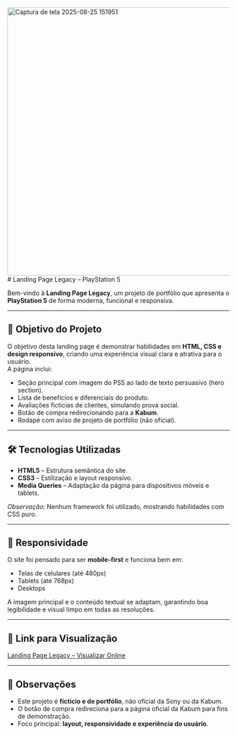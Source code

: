 <img width="1341" height="608" alt="Captura de tela 2025-08-25 151951" src="https://github.com/user-attachments/assets/37e31a91-d735-41dc-a71c-40a50263d99c" />
# Landing Page Legacy – PlayStation 5

Bem-vindo à **Landing Page Legacy**, um projeto de portfólio que apresenta o **PlayStation 5** de forma moderna, funcional e responsiva.  

---

## 🎯 Objetivo do Projeto

O objetivo desta landing page é demonstrar habilidades em **HTML, CSS e design responsivo**, criando uma experiência visual clara e atrativa para o usuário.  
A página inclui:  

- Seção principal com imagem do PS5 ao lado de texto persuasivo (hero section).  
- Lista de benefícios e diferenciais do produto.  
- Avaliações fictícias de clientes, simulando prova social.  
- Botão de compra redirecionando para a **Kabum**.  
- Rodapé com aviso de projeto de portfólio (não oficial).

---

## 🛠 Tecnologias Utilizadas

- **HTML5** – Estrutura semântica do site.  
- **CSS3** – Estilização e layout responsivo.  
- **Media Queries** – Adaptação da página para dispositivos móveis e tablets.  

*Observação:* Nenhum framework foi utilizado, mostrando habilidades com CSS puro.

---

## 📱 Responsividade

O site foi pensado para ser **mobile-first** e funciona bem em:  

- Telas de celulares (até 480px)  
- Tablets (até 768px)  
- Desktops

A imagem principal e o conteúdo textual se adaptam, garantindo boa legibilidade e visual limpo em todas as resoluções.

---

## 🔗 Link para Visualização

[Landing Page Legacy – Visualizar Online](https://creator-maching.github.io/Landing-Page-Legacy/)

---

## 📌 Observações

- Este projeto é **fictício e de portfólio**, não oficial da Sony ou da Kabum.  
- O botão de compra redireciona para a página oficial da Kabum para fins de demonstração.  
- Foco principal: **layout, responsividade e experiência do usuário**.



